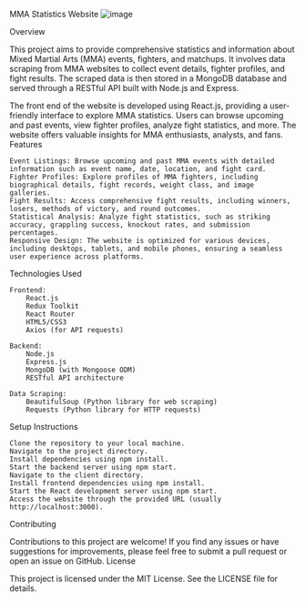 MMA Statistics Website
![image](https://github.com/StevenReynoso/MMA-Statistics/assets/114453891/c53b6e1a-60ad-45f5-b4d3-b79600299355)




Overview

This project aims to provide comprehensive statistics and information about Mixed Martial Arts (MMA) events, fighters, and matchups. It involves data scraping from MMA websites to collect event details, fighter profiles, and fight results. The scraped data is then stored in a MongoDB database and served through a RESTful API built with Node.js and Express.

The front end of the website is developed using React.js, providing a user-friendly interface to explore MMA statistics. Users can browse upcoming and past events, view fighter profiles, analyze fight statistics, and more. The website offers valuable insights for MMA enthusiasts, analysts, and fans.
Features

    Event Listings: Browse upcoming and past MMA events with detailed information such as event name, date, location, and fight card.
    Fighter Profiles: Explore profiles of MMA fighters, including biographical details, fight records, weight class, and image galleries.
    Fight Results: Access comprehensive fight results, including winners, losers, methods of victory, and round outcomes.
    Statistical Analysis: Analyze fight statistics, such as striking accuracy, grappling success, knockout rates, and submission percentages.
    Responsive Design: The website is optimized for various devices, including desktops, tablets, and mobile phones, ensuring a seamless user experience across platforms.

Technologies Used

    Frontend:
        React.js
        Redux Toolkit
        React Router
        HTML5/CSS3
        Axios (for API requests)

    Backend:
        Node.js
        Express.js
        MongoDB (with Mongoose ODM)
        RESTful API architecture

    Data Scraping:
        BeautifulSoup (Python library for web scraping)
        Requests (Python library for HTTP requests)

Setup Instructions

    Clone the repository to your local machine.
    Navigate to the project directory.
    Install dependencies using npm install.
    Start the backend server using npm start.
    Navigate to the client directory.
    Install frontend dependencies using npm install.
    Start the React development server using npm start.
    Access the website through the provided URL (usually http://localhost:3000).

Contributing

Contributions to this project are welcome! If you find any issues or have suggestions for improvements, please feel free to submit a pull request or open an issue on GitHub.
License

This project is licensed under the MIT License. See the LICENSE file for details.
